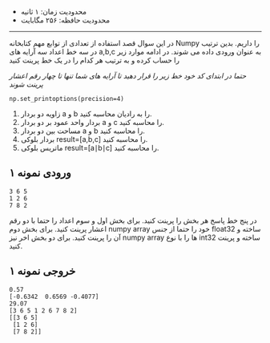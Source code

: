 + محدودیت زمان: ۱ ثانیه
+ محدودیت حافظه: ۲۵۶ مگابایت

----------
در این سوال قصد استفاده از تعدادی از توابع مهم کتابخانه Numpy را داریم. بدین ترتیب در سه خط اعداد سه آرایه های a,b,c به عنوان ورودی داده می شوند. در ادامه موارد زیر را حساب کرده و به ترتیب هر کدام را در یک خط پرینت کنید

_حتما در ابتدای کد خود خط زیر را قرار دهید تا آرایه های شما تنها تا چهار رقم اعشار پرینت شوند_
```
np.set_printoptions(precision=4)
```

1.  زاویه دو بردار a و b را به رادیان محاسبه کنید.
2.  بردار واحد عمود بر دو بردار a و c را محاسبه کنید.
3.  مساحت بین دو بردار a و b را محاسبه کنید.
4.  بردار بلوکی result=[a,b,c] را محاسبه کنید.
5.  ماتریس بلوکی result=[a∣b∣c] را محاسبه کنید.

## ورودی نمونه ۱
```
3 6 5
1 2 6
7 8 2
```

در پنج خط پاسخ هر بخش را پرینت کنید. برای بخش اول و سوم اعداد را حتما با دو رقم اعشار پرینت کنید. برای بخش دوم numpy array خود را حتما از جنس float32 ساخته و آن را پرینت کنید. برای دو بخش اخر نیز numpy array ها را با نوع int32 ساخته و پرینت کنید.

## خروجی نمونه ۱
```
0.57
[-0.6342  0.6569 -0.4077]
29.07
[3 6 5 1 2 6 7 8 2]
[[3 6 5]
 [1 2 6]
 [7 8 2]]
```